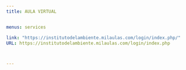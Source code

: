 ```yaml
---
title: AULA VIRTUAL


menus: services

link: "https://institutodelambiente.milaulas.com/login/index.php/"
URL: https://institutodelambiente.milaulas.com/login/index.php



---
```

